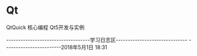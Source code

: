 # Qt
QtQuick 核心编程
Qt5开发与实例

-----------------------------------学习日志区------------------------------
------------------------2018年5月1日 18:31
